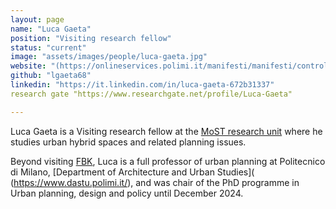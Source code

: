 ```yaml
---
layout: page
name: "Luca Gaeta"
position: "Visiting research fellow"
status: "current"
image: "assets/images/people/luca-gaeta.jpg"
website: "(https://onlineservices.polimi.it/manifesti/manifesti/controller/ricerche/RicercaPerDocentiPublic.do?EVN_ELENCO_DIDATTICA=evento&lang=IT&k_doc=72234&aa=2023&n_docente=gaeta&tab_ricerca=2&jaf_currentWFID=main)"
github: "lgaeta68"
linkedin: "https://it.linkedin.com/in/luca-gaeta-672b31337"
research gate "https://www.researchgate.net/profile/Luca-Gaeta"

---
```


Luca Gaeta is a Visiting research fellow at the [MoST research
unit](/) where he studies urban hybrid spaces and related planning issues.

<!--more-->

Beyond visiting [FBK](https://www.fbk.eu/), Luca is a full professor of urban planning
at Politecnico di Milano, [Department of Architecture and Urban Studies](
(https://www.dastu.polimi.it/), and was chair of the PhD programme
in Urban planning, design and policy until December 2024.
